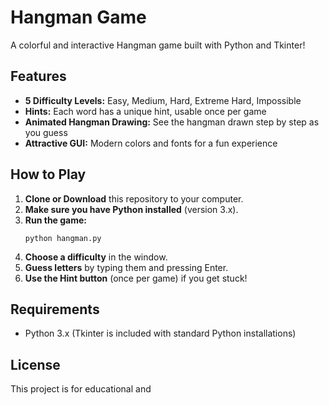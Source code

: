 # Hangman Game

A colorful and interactive Hangman game built with Python and Tkinter!

## Features

- **5 Difficulty Levels:** Easy, Medium, Hard, Extreme Hard, Impossible
- **Hints:** Each word has a unique hint, usable once per game
- **Animated Hangman Drawing:** See the hangman drawn step by step as you guess
- **Attractive GUI:** Modern colors and fonts for a fun experience

## How to Play

1. **Clone or Download** this repository to your computer.
2. **Make sure you have Python installed** (version 3.x).
3. **Run the game:**
    ```
    python hangman.py
    ```
4. **Choose a difficulty** in the window.
5. **Guess letters** by typing them and pressing Enter.
6. **Use the Hint button** (once per game) if you get stuck!

## Requirements

- Python 3.x (Tkinter is included with standard Python installations)



## License

This project is for educational and
